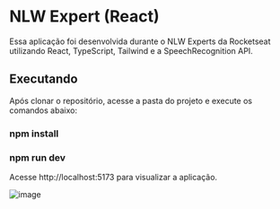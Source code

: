 # NLW Expert (React)
Essa aplicação foi desenvolvida durante o NLW Experts da Rocketseat utilizando React, TypeScript, Tailwind e a SpeechRecognition API.

## Executando
Após clonar o repositório, acesse a pasta do projeto e execute os comandos abaixo:

### npm install
### npm run dev
Acesse http://localhost:5173 para visualizar a aplicação.

![image](https://github.com/drewneres/vite-project/assets/71440544/973c813d-b50a-45a2-b038-5e7183645756)
